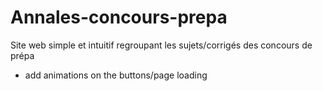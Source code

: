 # Annales-concours-prepa

Site web simple et intuitif regroupant les sujets/corrigés des concours de prépa

-   add animations on the buttons/page loading
